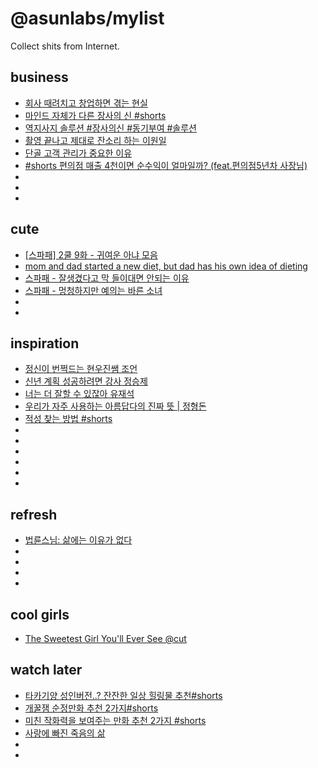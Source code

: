 # @asunlabs/mylist

Collect shits from Internet.

## business

- [회사 때려치고 창업하면 겪는 현실](https://youtube.com/shorts/wAffHtPJujw?si=9xcWdddIuZHh_3_f)
- [마인드 자체가 다른 장사의 신 #shorts](https://youtube.com/shorts/X5gbjqCJ-jE?si=iFcks6ietgLFSirl)
- [역지사지 솔루션 #장사의신 #동기부여 #솔루션](https://youtube.com/shorts/m-GCUb5KNEk?si=6s-JiWRBAgHq1OON)
- [촬영 끝나고 제대로 잔소리 하는 이원일](https://youtu.be/dLnSpxSPKxM?si=yw3E64AmtESmje5N)
- [단골 고객 관리가 중요한 이유](https://youtube.com/shorts/6b4IHbaJzxA?si=0yohn5V7NvG0f0uz)
- [#shorts 편의점 매출 4천이면 순수익이 얼마일까? (feat.편의점5년차 사장님)](https://youtube.com/shorts/atGVFi9pFWc?si=ZVBj2PKoQpx83Uh3)
- []()
- []()
- []()

## cute

- [[스파패] 2쿨 9화 - 귀여운 아냐 모음](https://youtu.be/_d42Com-foQ?si=Uv9awaSJAneo3w9e)
- [mom and dad started a new diet, but dad has his own idea of dieting](https://youtube.com/shorts/JhQVn_fgs3Q?si=CqFGwfjdPgzMqiCi)
- [스파패 - 잘생겼다고 막 들이대면 안되는 이유](https://youtube.com/shorts/MSwm0A-g-1c?si=Lmve9u5qb3zgG7FD)
- [스파패 - 멍청하지만 예의는 바른 소녀](https://youtube.com/shorts/OO4Mkb9PKrI?si=-1HxcBuGGnXNu0J1)
- []()
- []()

## inspiration

- [정신이 번쩍드는 현우진쌤 조언](https://youtube.com/shorts/MJ2hHgqSTMs?si=71kosPnrPvxYSnJM)
- [신년 계획 성공하려면 강사 정승제](https://youtube.com/shorts/992-3XS5W-w?si=CZ5g3op-BUd4L4tR)
- [너는 더 잘할 수 있잖아 유재석](https://youtube.com/shorts/67CsrE2nyGk?si=YXDgc7UWP0LsuuTm)
- [우리가 자주 사용하는 아름답다의 진짜 뜻 | 정형돈](https://youtube.com/shorts/tXOyL_Qp1B8?si=ic-f2m5ePB17GFf8)
- [적성 찾는 방법 #shorts](https://youtube.com/shorts/-Oa2154i1hs?si=C1TLdvPv2CYeXiKB)
- []()
- []()
- []()
- []()
- []()
- []()

## refresh

- [법륜스님: 삶에는 이유가 없다](https://youtube.com/shorts/RhoP9RxgdNw?si=T1gv0AZp8_uufzOV)
- []()
- []()
- []()
- []()

## cool girls

- [The Sweetest Girl You'll Ever See @cut](https://youtube.com/shorts/fd0xgIvkC0w?si=yLB6D4tPWzyZS1-R)

## watch later

- [타카기양 성인버전..? 잔잔한 일상 힐링물 추천#shorts](https://youtube.com/shorts/2xb53vTpqDA?si=inDIF0nA7me9VdA3)
- [개꿀잼 순정만화 추천 2가지#shorts](https://youtube.com/shorts/HVFo5TCfVRE?si=QQzQzq7-Fbv2nu_b)
- [미친 작화력을 보여주는 만화 추천 2가지 #shorts](https://youtube.com/shorts/89T8n_OSKuo?si=nRdt5_RUzVfteWDn)
- [사랑에 빠진 죽음의 삶](https://youtube.com/shorts/hUGHozOaExU?si=rSVY_Nn3b8ZbZFtM)
- []()
- []()
